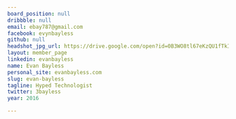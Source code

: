 ```yaml
---
board_position: null
dribbble: null
email: ebay787@gmail.com
facebook: evynbayless
github: null
headshot_jpg_url: https://drive.google.com/open?id=0B3WO8tl67eKzQU1fTkI4Q21PNXc&authuser=0
layout: member_page
linkedin: evanbayless
name: Evan Bayless
personal_site: evanbayless.com
slug: evan-bayless
tagline: Hyped Technologist
twitter: 3bayless
year: 2016

---
```

